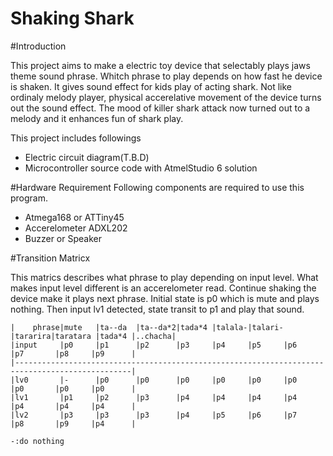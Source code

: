 Shaking Shark
=========

#Introduction

This project aims to make a electric toy device that selectably plays jaws theme sound phrase.
Whitch phrase to play depends on how fast he device is shaken. It gives sound effect for kids 
play of acting shark. Not like ordinaly melody player, physical accerelative movement of the 
device turns out the sound effect. The mood of killer shark attack now turned out to a melody
and it enhances fun of shark play.

This project includes followings
- Electric circuit diagram(T.B.D)
- Microcontroller source code with AtmelStudio 6 solution

#Hardware Requirement
Following components are required to use this program.
* Atmega168 or ATTiny45
* Accerelometer ADXL202
* Buzzer or Speaker

#Transition Matricx

This matrics describes what phrase to play depending on input level.
What makes input level different is an accerelometer read. Continue shaking the device
make it plays next phrase.
Initial state is p0 which is mute and plays nothing.
Then input lv1 detected, state transit to p1 and play that sound.


    |    phrase|mute   |ta--da  |ta--da*2|tada*4 |talala-|talari-|tararira|taratara |tada*4 |..chacha|
    |input     |p0     |p1      |p2      |p3     |p4     |p5     |p6      |p7       |p8     |p9      |
    |------------------------------------------------------------------------------------------------|
    |lv0       |-      |p0      |p0      |p0     |p0     |p0     |p0      |p0       |p0     |p0      |
    |lv1       |p1     |p2      |p3      |p4     |p4     |p4     |p4      |p4       |p4     |p4      |
    |lv2       |p3     |p3      |p3      |p4     |p5     |p6     |p7      |p8       |p9     |p4      |
    
    -:do nothing

